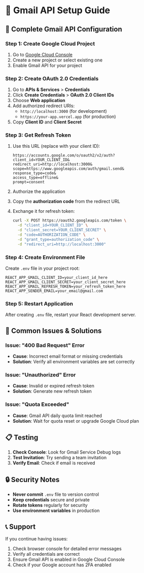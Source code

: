 # 📧 Gmail API Setup Guide

## 🔧 **Complete Gmail API Configuration**

### **Step 1: Create Google Cloud Project**
1. Go to [Google Cloud Console](https://console.cloud.google.com/)
2. Create a new project or select existing one
3. Enable Gmail API for your project

### **Step 2: Create OAuth 2.0 Credentials**
1. Go to **APIs & Services** > **Credentials**
2. Click **Create Credentials** > **OAuth 2.0 Client IDs**
3. Choose **Web application**
4. Add authorized redirect URIs:
   - `http://localhost:3000` (for development)
   - `https://your-app.vercel.app` (for production)
5. Copy **Client ID** and **Client Secret**

### **Step 3: Get Refresh Token**
1. Use this URL (replace with your client ID):
   ```
   https://accounts.google.com/o/oauth2/v2/auth?
   client_id=YOUR_CLIENT_ID&
   redirect_uri=http://localhost:3000&
   scope=https://www.googleapis.com/auth/gmail.send&
   response_type=code&
   access_type=offline&
   prompt=consent
   ```

2. Authorize the application
3. Copy the **authorization code** from the redirect URL
4. Exchange it for refresh token:
   ```bash
   curl -X POST https://oauth2.googleapis.com/token \
     -d "client_id=YOUR_CLIENT_ID" \
     -d "client_secret=YOUR_CLIENT_SECRET" \
     -d "code=AUTHORIZATION_CODE" \
     -d "grant_type=authorization_code" \
     -d "redirect_uri=http://localhost:3000"
   ```

### **Step 4: Create Environment File**
Create `.env` file in your project root:
```env
REACT_APP_GMAIL_CLIENT_ID=your_client_id_here
REACT_APP_GMAIL_CLIENT_SECRET=your_client_secret_here
REACT_APP_GMAIL_REFRESH_TOKEN=your_refresh_token_here
REACT_APP_SENDER_EMAIL=your_email@gmail.com
```

### **Step 5: Restart Application**
After creating `.env` file, restart your React development server.

## 🚨 **Common Issues & Solutions**

### **Issue: "400 Bad Request" Error**
- **Cause**: Incorrect email format or missing credentials
- **Solution**: Verify all environment variables are set correctly

### **Issue: "Unauthorized" Error**
- **Cause**: Invalid or expired refresh token
- **Solution**: Generate new refresh token

### **Issue: "Quota Exceeded"**
- **Cause**: Gmail API daily quota limit reached
- **Solution**: Wait for quota reset or upgrade Google Cloud plan

## 📋 **Testing**

1. **Check Console**: Look for Gmail Service Debug logs
2. **Test Invitation**: Try sending a team invitation
3. **Verify Email**: Check if email is received

## 🔒 **Security Notes**

- **Never commit** `.env` file to version control
- **Keep credentials** secure and private
- **Rotate tokens** regularly for security
- **Use environment variables** in production

## 📞 **Support**

If you continue having issues:
1. Check browser console for detailed error messages
2. Verify all credentials are correct
3. Ensure Gmail API is enabled in Google Cloud Console
4. Check if your Google account has 2FA enabled



















